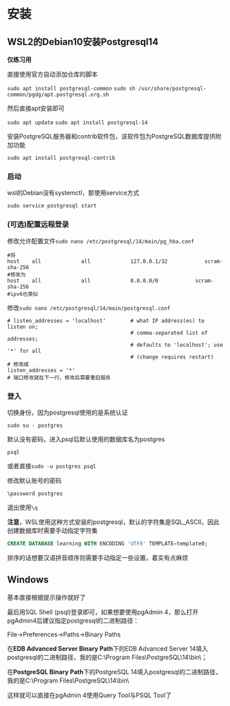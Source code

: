 # 安装

## WSL2的Debian10安装Postgresql14

**仅练习用**

直接使用官方自动添加仓库的脚本

`sudo apt install postgresql-common`
`sudo sh /usr/share/postgresql-common/pgdg/apt.postgresql.org.sh`

然后直接apt安装即可

`sudo apt update`
`sudo apt install postgresql-14`

安装PostgreSQL服务器和contrib软件包，该软件包为PostgreSQL数据库提供附加功能

`sudo apt install postgresql-contrib`

### 启动

wsl的Debian没有systemctl，那使用service方式

`sudo service postgresql start`

### (可选)配置远程登录

修改允许配置文件`sudo nano /etc/postgresql/14/main/pg_hba.conf`

```shell
#将
host    all             all             127.0.0.1/32            scram-sha-256
#修改为
host    all             all             0.0.0.0/0            scram-sha-256
#ipv6也类似
```

修改`sudo nano /etc/postgresql/14/main/postgresql.conf`

```shell
# listen_addresses = 'localhost'        # what IP address(es) to listen on;
                                        # comma-separated list of addresses;
                                        # defaults to 'localhost'; use '*' for all
                                        # (change requires restart)
# 修改成
listen_addresses = '*'
# 端口修改就在下一行，修改后需要重启服务
```

### 登入

切换身份，因为postgresql使用的是系统认证

`sudo su - postgres`

默认没有密码，进入psql后默认使用的数据库名为postgres

`psql`

或者直接`sudo -u postgres psql`

修改默认账号的密码

`\password postgres`

退出使用`\q`

**注意**，WSL使用这种方式安装的postgresql，默认的字符集是SQL_ASCII，因此创建数据库时需要手动指定字符集

```sql
CREATE DATABASE learning WITH ENCODING 'UTF8' TEMPLATE=template0;
```

排序的话想要汉语拼音顺序则需要手动指定一些设置，着实有点麻烦

## Windows

基本直接根据提示操作就好了

最后用SQL Shell (psql)登录即可，如果想要使用pgAdmin 4，那么打开pgAdmin4后建议指定postgresql的二进制路径：

File→Preferences→Paths→Binary Paths

在**EDB Advanced Server Binary Path**下的EDB Advanced Server 14填入postgresql的二进制路径，我的是C:\Program Files\PostgreSQL\14\bin\；

在**PostgreSQL Binary Path**下的PostgreSQL 14填入postgresql的二进制路径，我的是C:\Program Files\PostgreSQL\14\bin\

这样就可以直接在pgAdmin 4使用Query Tool与PSQL Tool了